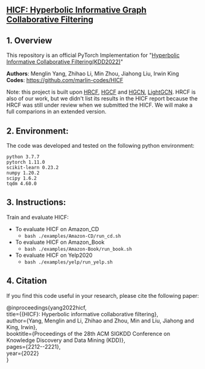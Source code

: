 ## [HICF: Hyperbolic Informative Graph Collaborative Filtering](https://arxiv.org/abs/2207.09051)

## 1. Overview
This repository is an official PyTorch Implementation for "[Hyperbolic Informative Collaborative Filtering(KDD2022)](https://arxiv.org/abs/2207.09051)"

**Authors**: Menglin Yang, Zhihao Li, Min Zhou, Jiahong Liu, Irwin King \
**Codes**: https://github.com/marlin-codes/HICF

Note: this project is built upon [HRCF](https://github.com/marlin-codes/HRCF), [HGCF](https://github.com/layer6ai-labs/HGCF) and [HGCN](https://github.com/HazyResearch/hgcn), [LightGCN](https://github.com/gusye1234/LightGCN-PyTorch). HRCF is also of our work, but we didn't list its results in the HICF report because the HRCF was still under review when we submitted the HICF. We will make a full comparions in an extended version.

<a name="Environment"/>

## 2. Environment:

The code was developed and tested on the following python environment: 
```
python 3.7.7
pytorch 1.11.0
scikit-learn 0.23.2
numpy 1.20.2
scipy 1.6.2
tqdm 4.60.0
```
<a name="instructions"/>

## 3. Instructions:

Train and evaluate HICF:

- To evaluate HICF on Amazon_CD 
  - `bash ./examples/Amazon-CD/run_cd.sh`
- To evaluate HICF on Amazon_Book
   - `bash ./examples/Amazon-Book/run_book.sh`
- To evaluate HICF on Yelp2020
    - `bash ./examples/yelp/run_yelp.sh`

<a name="citation"/>

## 4. Citation

If you find this code useful in your research, please cite the following paper:

@inproceedings{yang2022hicf, \
  title={{HICF}: Hyperbolic informative collaborative filtering}, \
  author={Yang, Menglin and Li, Zhihao and Zhou, Min and Liu, Jiahong and King, Irwin}, \
  booktitle={Proceedings of the 28th ACM SIGKDD Conference on Knowledge Discovery and Data Mining (KDD)},\
  pages={2212--2221},\
  year={2022}\
}
